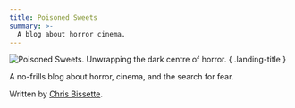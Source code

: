 ```yaml
---
title: Poisoned Sweets
summary: >-
  A blog about horror cinema.
---
```


![Poisoned Sweets. Unwrapping the dark centre of horror.](/images/_logo.png)
{ .landing-title }

A no-frills blog about horror, cinema, and the search for fear.

Written by [Chris Bissette](https://www.twitter.com/pangalactic).
